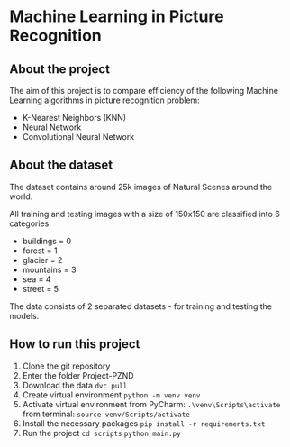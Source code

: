 # Machine Learning in Picture Recognition

## About the project

The aim of this project is to compare efficiency of the following Machine Learning algorithms in picture recognition problem:

- K-Nearest Neighbors (KNN)
- Neural Network
- Convolutional Neural Network

## About the dataset

The dataset contains around 25k images of Natural Scenes around the world.

All training and testing images with a size of 150x150 are classified into 6 categories:

- buildings = 0
- forest = 1
- glacier = 2
- mountains = 3
- sea = 4
- street = 5

The data consists of 2 separated datasets - for training and testing the models.

## How to run this project

1. Clone the git repository
2. Enter the folder Project-PZND
3. Download the data
```dvc pull```
4. Create virtual environment
```python -m venv venv```
5. Activate virtual environment
from PyCharm: ```.\venv\Scripts\activate```
from terminal: ```source venv/Scripts/activate```
6. Install the necessary packages
```pip install -r requirements.txt```
7. Run the project
```cd scripts```
```python main.py```

